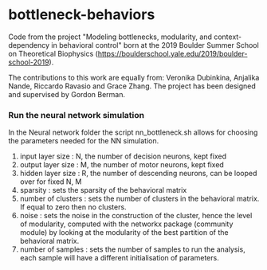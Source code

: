 # bottleneck-behaviors
Code from the project "Modeling bottlenecks, modularity, and context-dependency in behavioral control" born at the 2019 Boulder Summer School on Theoretical Biophysics (https://boulderschool.yale.edu/2019/boulder-school-2019). 

The contributions to this work are equally from: Veronika Dubinkina, Anjalika Nande, Riccardo Ravasio and Grace Zhang. The project has been designed and supervised by Gordon Berman.

### Run the neural network simulation

In the Neural network folder the script nn_bottleneck.sh allows for choosing the parameters needed for the NN simulation.

1. input layer size   : N, the number of decision neurons, kept fixed
2. output layer size  : M, the number of motor neurons, kept fixed
3. hidden layer size  : R, the number of descending neurons, can be looped over for fixed N, M
4. sparsity           : sets the sparsity of the behavioral matrix
5. number of clusters : sets the number of clusters in the behavioral matrix. If equal to zero then no clusters.
6. noise              : sets the noise in the construction of the cluster, hence the level of modularity, computed with the networkx package (community module) by looking at the modularity of the best partition of the behavioral matrix.
7. number of samples  : sets the number of samples to run the analysis, each sample will have a different initialisation of parameters.

